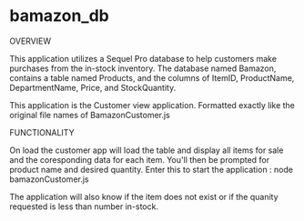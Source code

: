 # bamazon_db

OVERVIEW

This application utilizes a Sequel Pro database to help customers make purchases from the in-stock inventory. The database named Bamazon, contains a table named Products, and the columns of ItemID, ProductName, DepartmentName, Price, and StockQuantity.

This application is the Customer view application. Formatted exactly like the original file names of BamazonCustomer.js

FUNCTIONALITY

On load the customer app will load the table and display all items for sale and the coresponding data for each item. You'll then be prompted for product name and desired quantity. Enter this to start the application : node bamazonCustomer.js

The application will also know if the item does not exist or if the quanity requested is less than number in-stock. 
